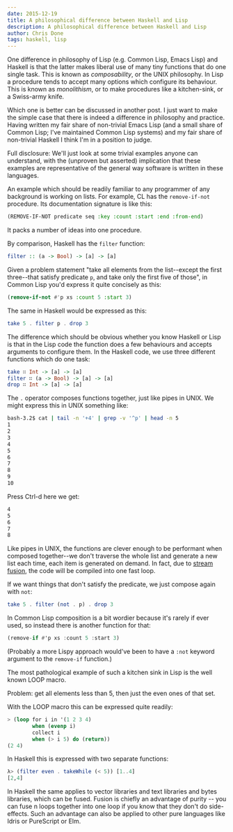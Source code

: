 ```yaml
---
date: 2015-12-19
title: A philosophical difference between Haskell and Lisp
description: A philosophical difference between Haskell and Lisp
author: Chris Done
tags: haskell, lisp
---
```


One difference in philosophy of Lisp (e.g. Common Lisp, Emacs Lisp)
and Haskell is that the latter makes liberal use of many tiny
functions that do one single task. This is known as _composability_,
or the UNIX philosophy. In Lisp a procedure tends to accept many
options which configure its behaviour. This is known as _monolithism_,
or to make procedures like a kitchen-sink, or a Swiss-army
knife.

Which one is better can be discussed in another post. I just want to
make the simple case that there is indeed a difference in philosophy
and practice. Having written my fair share of non-trivial Emacs Lisp
(and a small share of Common Lisp; I've maintained Common Lisp
systems) and my fair share of non-trivial Haskell I think I'm in a
position to judge.

Full disclosure: We'll just look at some trivial examples anyone can
understand, with the (unproven but asserted) implication that these
examples are representative of the general way software is written in
these languages.

An example which should be readily familiar to any programmer of any
background is working on lists. For example, CL has the
`remove-if-not` procedure. Its documentation signature is like this:

``` lisp
(REMOVE-IF-NOT predicate seq :key :count :start :end :from-end)
```

It packs a number of ideas into one procedure.

By comparison, Haskell has the `filter` function:

``` haskell
filter :: (a -> Bool) -> [a] -> [a]
```

Given a problem statement "take all elements from the list--except the
first three--that satisfy predicate `p`, and take only the first five
of those", in Common Lisp you'd express it quite concisely as this:

``` lisp
(remove-if-not #'p xs :count 5 :start 3)
```

The same in Haskell would be expressed as this:

``` haskell
take 5 . filter p . drop 3
```

The difference which should be obvious whether you know Haskell or
Lisp is that in the Lisp code the function does a few behaviours and
accepts arguments to configure them. In the Haskell code, we use three
different functions which do one task:

``` haskell
take ∷ Int -> [a] -> [a]
filter ∷ (a -> Bool) -> [a] -> [a]
drop ∷ Int -> [a] -> [a]
```

The `.` operator composes functions together, just like pipes in
UNIX. We might express this in UNIX something like:

``` bash
bash-3.2$ cat | tail -n '+4' | grep -v '^p' | head -n 5
1
2
3
4
5
6
7
8
9
10
```

Press Ctrl-d here we get:

``` bash
4
5
6
7
8
```

Like pipes in UNIX, the functions are clever enough to be performant
when composed together--we don't traverse the whole list and generate
a new list each time, each item is generated on demand. In fact, due
to [stream fusion](http://chrisdone.com/posts/stream-composability),
the code will be compiled into one fast loop.

If we want things that don't satisfy the predicate, we just compose
again with `not`:

``` haskell
take 5 . filter (not . p) . drop 3
```

In Common Lisp composition is a bit wordier because it's rarely if
ever used, so instead there is another function for that:

``` haskell
(remove-if #'p xs :count 5 :start 3)
```

(Probably a more Lispy approach would've been to have a `:not` keyword
argument to the `remove-if` function.)

The most pathological example of such a kitchen sink in Lisp is the
well known LOOP macro.

Problem: get all elements less than 5, then just the even ones of
that set.

With the LOOP macro this can be expressed quite readily:

``` lisp
> (loop for i in '(1 2 3 4)
        when (evenp i)
        collect i
        when (> i 5) do (return))
(2 4)
```

In Haskell this is expressed with two separate functions:

``` haskell
λ> (filter even . takeWhile (< 5)) [1..4]
[2,4]
```

In Haskell the same applies to vector libraries and text libraries and
bytes libraries, which can be fused. Fusion is chiefly an advantage of
purity -- you can fuse n loops together into one loop if you know that
they don't do side-effects. Such an advantage can also be applied to
other pure languages like Idris or PureScript or Elm.
